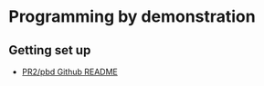 # Programming by demonstration

## Getting set up
- [PR2/pbd Github README](https://github.com/PR2/pr2_pbd#pr2-programming-by-demonstration)
